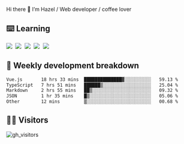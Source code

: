 
Hi there 👋 I’m Hazel / Web developer / coffee lover

## ⌨️ Learning

<samp>
 <a href="https://github.com/vuejs/core"><img src="https://api.iconify.design/logos:vue.svg" /></a>
  <a href="https://github.com/vuejs/core"><img src="https://api.iconify.design/logos:react.svg" /></a>
  <a href="https://github.com/vitejs/vite"><img src="https://api.iconify.design/logos:vitejs.svg" /></a>
  <a href="https://github.com/microsoft/TypeScript"><img src="https://api.iconify.design/logos:typescript-icon.svg" /></a> 
  <a href="https://github.com/unocss/unocss"><img src="https://api.iconify.design/logos:unocss.svg" /></a>
  

</samp>


## 🦀 Weekly development breakdown

<!--START_SECTION:waka-->

```txt
Vue.js       18 hrs 33 mins  ██████████████▓░░░░░░░░░░   59.13 %
TypeScript   7 hrs 51 mins   ██████▒░░░░░░░░░░░░░░░░░░   25.04 %
Markdown     2 hrs 55 mins   ██▒░░░░░░░░░░░░░░░░░░░░░░   09.32 %
JSON         1 hr 35 mins    █▒░░░░░░░░░░░░░░░░░░░░░░░   05.06 %
Other        12 mins         ▒░░░░░░░░░░░░░░░░░░░░░░░░   00.68 %
```

<!--END_SECTION:waka-->
## 👬🏻 Visitors

![gh_visitors](https://profile-counter.glitch.me/Hazel-Lin/count.svg)

